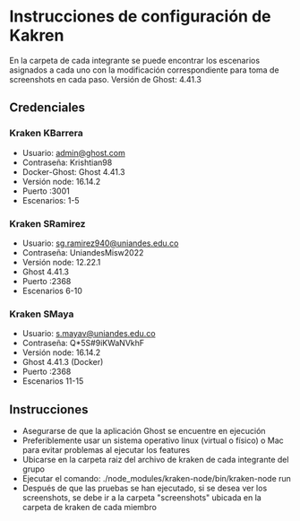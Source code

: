 # Instrucciones de configuración de Kakren

En la carpeta de cada integrante se puede encontrar los escenarios asignados a cada uno con la modificación correspondiente para toma de screenshots en cada paso. 
Versión de Ghost: 4.41.3

## Credenciales

### Kraken KBarrera
* Usuario: admin@ghost.com
* Contraseña: Krishtian98
* Docker-Ghost: Ghost 4.41.3
* Versión node: 16.14.2
* Puerto :3001
* Escenarios: 1-5

### Kraken SRamirez
* Usuario: sg.ramirez940@uniandes.edu.co
* Contraseña: UniandesMisw2022
* Versión node: 12.22.1
* Ghost 4.41.3
* Puerto :2368
* Escenarios 6-10

### Kraken SMaya
* Usuario: s.mayav@uniandes.edu.co
* Contraseña: Q*5S#9iKWaNVkhF
* Versión node: 16.14.2
* Ghost 4.41.3 (Docker)
* Puerto :2368
* Escenarios 11-15

## Instrucciones
* Asegurarse de que la aplicación Ghost se encuentre en ejecución
* Preferiblemente usar un sistema operativo linux (virtual o físico) o Mac para evitar problemas al ejecutar los features
* Ubicarse en la carpeta raiz del archivo de kraken de cada integrante del grupo
* Ejecutar el comando:  ./node_modules/kraken-node/bin/kraken-node run
* Después de que las pruebas se han ejecutado, si se desea ver los screenshots, se debe ir a la carpeta "screenshots" ubicada en la carpeta de kraken de cada miembro
